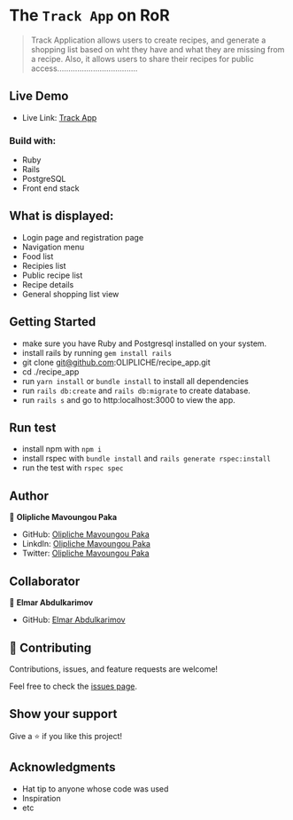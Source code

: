 # The `Track App` on RoR

> Track Application allows users to create recipes, and generate a shopping list based on wht they have and 
what they are missing from a recipe. Also, it allows users to share their recipes for public access....................................

## Live Demo
- Live Link: [Track App](https://young-beyond-34831.herokuapp.com/)

### Build with:

- Ruby
- Rails
- PostgreSQL
- Front end stack

## What is displayed:

- Login page and registration page
- Navigation menu
- Food list
- Recipies list
- Public recipe list
- Recipe details
- General shopping list view

## Getting Started

- make sure you have Ruby and Postgresql installed on your system.
- install rails by running `gem install rails`
- git clone git@github.com:OLIPLICHE/recipe_app.git
- cd ./recipe_app
- run `yarn install` or `bundle install` to install all dependencies
- run `rails db:create` and `rails db:migrate` to create database.
- run `rails s` and go to http:localhost:3000 to view the app.

## Run test

- install npm with `npm i`
- install rspec with `bundle install` and `rails generate rspec:install`
- run the test with `rspec spec`

## Author

👤 **Olipliche Mavoungou Paka**
- GitHub: [Olipliche Mavoungou Paka](https://github.com/OLIPLICHE)
- LinkdIn: [Olipliche Mavoungou Paka](https://www.linkedin.com/in/olipliche/)
- Twitter: [Olipliche Mavoungou Paka](@olipliche1)

## Collaborator
👤 **Elmar Abdulkarimov**

- GitHub: [Elmar Abdulkarimov](https://github.com/elmar8287)

## 🤝 Contributing

Contributions, issues, and feature requests are welcome!

Feel free to check the [issues page](../../issues/).

## Show your support

Give a ⭐️ if you like this project!

## Acknowledgments

- Hat tip to anyone whose code was used
- Inspiration
- etc

